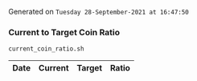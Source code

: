 Generated on `Tuesday 28-September-2021 at 16:47:50`

### Current to Target Coin Ratio
`current_coin_ratio.sh`

Date|Current|Target|Ratio
---|---|---|---
